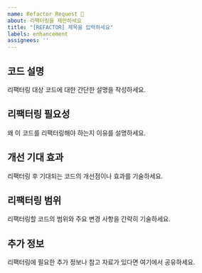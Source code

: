 ```yaml
---
name: Refactor Request 🔧
about: 리팩터링을 제안하세요
title: "[REFACTOR] 제목을 입력하세요"
labels: enhancement
assignees: ''
---
```

## 코드 설명
리팩터링 대상 코드에 대한 간단한 설명을 작성하세요.

## 리팩터링 필요성
왜 이 코드를 리팩터링해야 하는지 이유를 설명하세요.

## 개선 기대 효과
리팩터링 후 기대되는 코드의 개선점이나 효과를 기술하세요.

## 리팩터링 범위
리팩터링할 코드의 범위와 주요 변경 사항을 간략히 기술하세요.

## 추가 정보
리팩터링에 필요한 추가 정보나 참고 자료가 있다면 여기에서 공유하세요.
